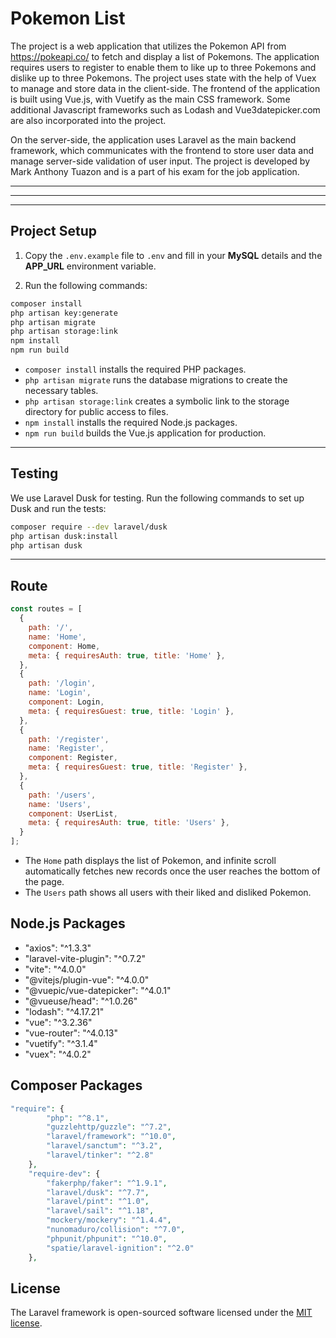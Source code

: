 
# Pokemon List
The project is a web application that utilizes the Pokemon API from https://pokeapi.co/ to fetch and display a list of Pokemons. The application requires users to register to enable them to like up to three Pokemons and dislike up to three Pokemons. The project uses state with the help of Vuex to manage and store data in the client-side. The frontend of the application is built using Vue.js, with Vuetify as the main CSS framework. Some additional Javascript frameworks such as Lodash and Vue3datepicker.com are also incorporated into the project.

On the server-side, the application uses Laravel as the main backend framework, which communicates with the frontend to store user data and manage server-side validation of user input. The project is developed by Mark Anthony Tuazon and is a part of his exam for the job application.

---
---
---
## Project Setup

 1. Copy the `.env.example` file to `.env` and fill in your **MySQL** details and the **APP_URL** environment variable.

2. Run the following commands:
   
```sh
composer install
php artisan key:generate
php artisan migrate
php artisan storage:link
npm install
npm run build
```

* `composer install` installs the required PHP packages.
* `php artisan migrate` runs the database migrations to create the necessary tables.
* `php artisan storage:link` creates a symbolic link to the storage directory for public access to files.
* `npm install` installs the required Node.js packages.
* `npm run build` builds the Vue.js application for production.


---

## Testing

We use Laravel Dusk for testing. Run the following commands to set up Dusk and run the tests:

```sh
composer require --dev laravel/dusk
php artisan dusk:install
php artisan dusk
```

---

## Route

```javascript
const routes = [
  {
    path: '/',
    name: 'Home',
    component: Home,
    meta: { requiresAuth: true, title: 'Home' },
  },
  {
    path: '/login',
    name: 'Login',
    component: Login,
    meta: { requiresGuest: true, title: 'Login' },
  },
  {
    path: '/register',
    name: 'Register',
    component: Register,
    meta: { requiresGuest: true, title: 'Register' },
  },
  {
    path: '/users',
    name: 'Users',
    component: UserList,
    meta: { requiresAuth: true, title: 'Users' },
  }
];
```

* The `Home` path displays the list of Pokemon, and infinite scroll automatically fetches new records once the user reaches the bottom of the page.
* The `Users` path shows all users with their liked and disliked Pokemon.

## Node.js Packages

* "axios": "^1.3.3"
* "laravel-vite-plugin": "^0.7.2"
* "vite": "^4.0.0"
* "@vitejs/plugin-vue": "^4.0.0"
*  "@vuepic/vue-datepicker": "^4.0.1"
*  "@vueuse/head": "^1.0.26"
*   "lodash": "^4.17.21"
*   "vue": "^3.2.36"
*   "vue-router": "^4.0.13"
*   "vuetify": "^3.1.4"
*   "vuex": "^4.0.2"

## Composer Packages
```php
"require": {
        "php": "^8.1",
        "guzzlehttp/guzzle": "^7.2",
        "laravel/framework": "^10.0",
        "laravel/sanctum": "^3.2",
        "laravel/tinker": "^2.8"
    },
    "require-dev": {
        "fakerphp/faker": "^1.9.1",
        "laravel/dusk": "^7.7",
        "laravel/pint": "^1.0",
        "laravel/sail": "^1.18",
        "mockery/mockery": "^1.4.4",
        "nunomaduro/collision": "^7.0",
        "phpunit/phpunit": "^10.0",
        "spatie/laravel-ignition": "^2.0"
    },
```

## License

The Laravel framework is open-sourced software licensed under the [MIT license](https://opensource.org/licenses/MIT).
